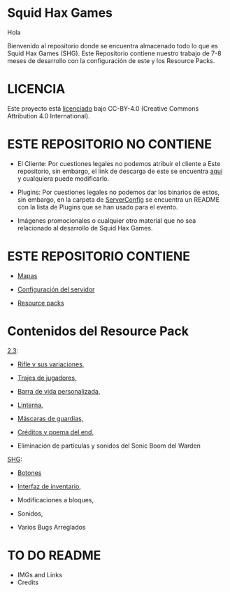 # Squid Hax Games

Hola

Bienvenido al repositorio donde se encuentra almacenado todo lo que es Squid Hax Games (SHG).
Este Repositorio contiene nuestro trabajo de 7-8 meses de desarrollo con la configuración de este y los Resource Packs.

# LICENCIA

Este proyecto está [licenciado](https://github.com/WinlandAtlas/SquidHaxGames/blob/main/LICENSE) bajo CC-BY-4.0 (Creative Commons Attribution 4.0 International).

# ESTE REPOSITORIO NO CONTIENE

- El Cliente:
Por cuestiones legales no podemos atribuir el cliente a Este repositorio, sin embargo, el link de descarga de este se encuentra [aquí](https://www.dropbox.com/scl/fi/42b62mc2pdlhs06nwj2li/SHGClient1.zip?rlkey=yqcozwnd3eicafa2lmtmv96fa&dl=1) y cualquiera puede modificarlo.

- Plugins:
Por cuestiones legales no podemos dar los binarios de estos, sin embargo, en la carpeta de [ServerConfig](https://github.com/WinlandAtlas/SquidHaxGames/tree/main/ServerConfig) se encuentra un README con la lista de Plugins que se han usado para el evento.

- Imágenes promocionales o cualquier otro material que no sea relacionado al desarrollo de Squid Hax Games.

# ESTE REPOSITORIO CONTIENE

- [Mapas](https://github.com/WinlandAtlas/SquidHaxGames/tree/main/Maps)

- [Configuración del servidor](https://github.com/WinlandAtlas/SquidHaxGames/tree/main/ServerConfig)

- [Resource packs](https://github.com/WinlandAtlas/SquidHaxGames/tree/main/ResourcePacks)

# Contenidos del Resource Pack

[2.3](https://github.com/WinlandAtlas/SquidHaxGames/blob/main/ResourcePacks/2.3ByPlayxs.zip):

- [Rifle y sus variaciones,](https://github.com/WinlandAtlas/SquidHaxGames/assets/100153287/6ba75644-53c1-4c89-a62c-a005d9b3cfc8)


- [Trajes de jugadores,](https://github.com/WinlandAtlas/SquidHaxGames/assets/100153287/61d8fda6-6044-497f-8c50-55b91189be23)


- [Barra de vida personalizada,](https://github.com/WinlandAtlas/SquidHaxGames/assets/100153287/5bcf650b-f4b6-42e4-93b0-b04311d5e910)


- [Linterna,](https://github.com/WinlandAtlas/SquidHaxGames/assets/100153287/d85e72e6-c5e4-43a5-a9f7-7429eab69271)

- [Máscaras de guardias,](https://github.com/WinlandAtlas/SquidHaxGames/assets/100153287/6c979b5b-e113-42c5-b257-69fad191e5a8)


- [Créditos y poema del end,](https://github.com/WinlandAtlas/SquidHaxGames/assets/100153287/7268c49e-79ab-453c-a7f0-0e582f005ce9)

- Eliminación de partículas y sonidos del Sonic Boom del Warden


[SHG](https://github.com/WinlandAtlas/SquidHaxGames/blob/main/ResourcePacks/shgGuiAndFixesByWincohax.zip):

- [Botones](https://github.com/WinlandAtlas/SquidHaxGames/assets/100153287/57808c8b-05e3-4196-b3f4-983f1e6632a6)

- [Interfaz de inventario,](https://github.com/WinlandAtlas/SquidHaxGames/assets/100153287/0bae108a-affa-4e85-a6c4-aace3b3e4ee5)

- Modificaciones a bloques,

- Sonidos,

- Varios Bugs Arreglados

# TO DO README
- IMGs and Links
- Credits
